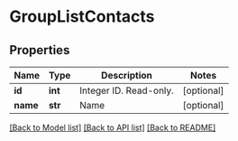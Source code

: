 # GroupListContacts

## Properties
Name | Type | Description | Notes
------------ | ------------- | ------------- | -------------
**id** | **int** | Integer ID. Read-only. | [optional] 
**name** | **str** | Name | [optional] 

[[Back to Model list]](../README.md#documentation-for-models) [[Back to API list]](../README.md#documentation-for-api-endpoints) [[Back to README]](../README.md)



